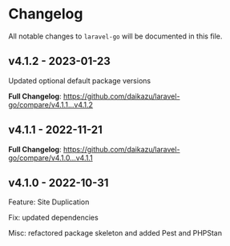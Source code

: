 # Changelog

All notable changes to `laravel-go` will be documented in this file.

## v4.1.2 - 2023-01-23

Updated optional default package versions

**Full Changelog**: https://github.com/daikazu/laravel-go/compare/v4.1.1...v4.1.2

## v4.1.1 - 2022-11-21

**Full Changelog**: https://github.com/daikazu/laravel-go/compare/v4.1.0...v4.1.1

## v4.1.0 - 2022-10-31

Feature: Site Duplication

Fix: updated dependencies

Misc: refactored package skeleton and added Pest and PHPStan
